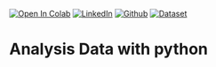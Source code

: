 <div>

<a href="https://colab.research.google.com/github/randiijulian/Analisis-Data-Dicoding/blob/main/Data_Analysis.ipynb"><img src="https://colab.research.google.com/assets/colab-badge.svg" alt="Open In Colab"></a>
<a href="https://www.linkedin.com/in/randijulian"><img src="https://img.shields.io/badge/LinkedIn-Profile-blue?logo=linkedin" alt="LinkedIn"></a>
<a href="https://github.com/randiijulian"><img src="https://img.shields.io/badge/Open%20In-GitHub-lightgrey?logo=github" alt="Github"></a>
<a href="https://www.kaggle.com/datasets/olistbr/brazilian-ecommerce"><img src="https://img.shields.io/badge/Dataset-Download-green" alt="Dataset"></a>

</div>

# Analysis Data with python
